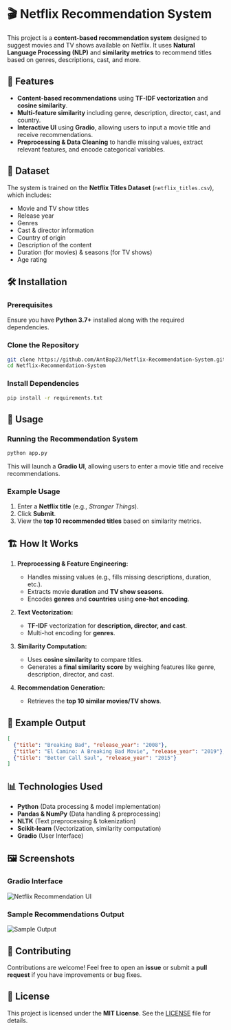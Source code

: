# 🎬 Netflix Recommendation System

This project is a **content-based recommendation system** designed to suggest movies and TV shows available on Netflix. It uses **Natural Language Processing (NLP)** and **similarity metrics** to recommend titles based on genres, descriptions, cast, and more.

## 🚀 Features

- **Content-based recommendations** using **TF-IDF vectorization** and **cosine similarity**.
- **Multi-feature similarity** including genre, description, director, cast, and country.
- **Interactive UI** using **Gradio**, allowing users to input a movie title and receive recommendations.
- **Preprocessing & Data Cleaning** to handle missing values, extract relevant features, and encode categorical variables.

## 📂 Dataset

The system is trained on the **Netflix Titles Dataset** (`netflix_titles.csv`), which includes:

- Movie and TV show titles
- Release year
- Genres
- Cast & director information
- Country of origin
- Description of the content
- Duration (for movies) & seasons (for TV shows)
- Age rating

## 🛠️ Installation

### Prerequisites

Ensure you have **Python 3.7+** installed along with the required dependencies.

### Clone the Repository

```bash
git clone https://github.com/AntBap23/Netflix-Recommendation-System.git
cd Netflix-Recommendation-System
```

### Install Dependencies

```bash
pip install -r requirements.txt
```

## 🔧 Usage

### Running the Recommendation System

```bash
python app.py
```

This will launch a **Gradio UI**, allowing users to enter a movie title and receive recommendations.

### Example Usage

1. Enter a **Netflix title** (e.g., *Stranger Things*).
2. Click **Submit**.
3. View the **top 10 recommended titles** based on similarity metrics.

## 🏗️ How It Works

1. **Preprocessing & Feature Engineering:**
   - Handles missing values (e.g., fills missing descriptions, duration, etc.).
   - Extracts movie **duration** and **TV show seasons**.
   - Encodes **genres** and **countries** using **one-hot encoding**.

2. **Text Vectorization:**
   - **TF-IDF** vectorization for **description, director, and cast**.
   - Multi-hot encoding for **genres**.

3. **Similarity Computation:**
   - Uses **cosine similarity** to compare titles.
   - Generates a **final similarity score** by weighing features like genre, description, director, and cast.

4. **Recommendation Generation:**
   - Retrieves the **top 10 similar movies/TV shows**.

## 🌟 Example Output

```json
[
  {"title": "Breaking Bad", "release_year": "2008"},
  {"title": "El Camino: A Breaking Bad Movie", "release_year": "2019"},
  {"title": "Better Call Saul", "release_year": "2015"}
]
```

## 📊 Technologies Used

- **Python** (Data processing & model implementation)
- **Pandas & NumPy** (Data handling & preprocessing)
- **NLTK** (Text preprocessing & tokenization)
- **Scikit-learn** (Vectorization, similarity computation)
- **Gradio** (User Interface)

## 🖼️ Screenshots

### Gradio Interface

![Netflix Recommendation UI](https://huggingface.co/spaces/Antbap23/Netflix-Recommendation-System)

### Sample Recommendations Output

![Sample Output](screenshots/sample_output.png)

## 🤝 Contributing

Contributions are welcome! Feel free to open an **issue** or submit a **pull request** if you have improvements or bug fixes.

## 📜 License

This project is licensed under the **MIT License**. See the [LICENSE](LICENSE) file for details.

